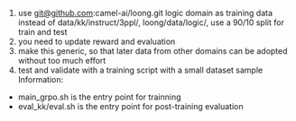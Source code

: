 1. use git@github.com:camel-ai/loong.git logic domain as training data instead of data/kk/instruct/3ppl/, loong/data/logic/, use a 90/10 split for train and test
2. you need to update reward and evaluation 
3. make this generic, so that later data from other domains can be adopted without too much effort
4. test and validate with a training script with a small dataset sample
Information:
- main_grpo.sh is the entry point for trainning
- eval_kk/eval.sh is the entry point for post-training evaluation
